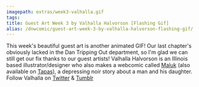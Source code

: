 ```yaml
---
imagepath: extras/week3-valhalla.gif
tags:
title: Guest Art Week 3 by Valhalla Halvorson [Flashing Gif]
alias: /dnwcomic/guest-art-week-3-by-valhalla-halvorson-flashing-gif/
---
```


This week's beautiful guest art is another animated GIF! Our last chapter's obviously lacked in the Dan Tripping Out department, so I'm glad we can still get our fix thanks to our guest artists!
Valhalla Halvorson is an Illinois based illustrator/designer who also makes a webcomic called [Maluk](http://maluk.webcomic.ws/) (also available on [Tapas](https://tapas.io/series/Maluk)), a depressing noir story about a man and his daughter.
Follow Valhalla on [Twitter](https://twitter.com/Fishmas) & [Tumblr](https://valhallahalvorson.tumblr.com/)
